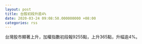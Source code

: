 ```yaml
---
layout: post
title: 台股初段升逾4%
date: 2020-03-24 09:08:50.000000000 +08:00
categories: rss
---
```


台灣股市顯著上升，加權指數初段報9255點，上升365點，升幅逾4%。
